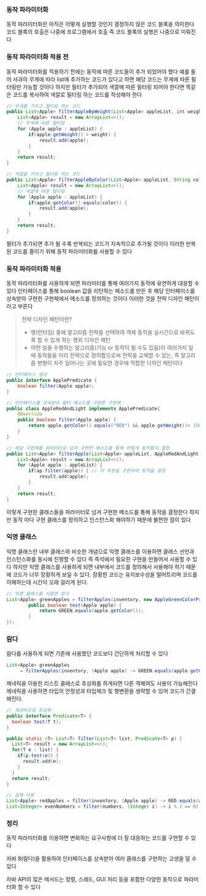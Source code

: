 ### 동작 파라미터화

동작 파라미터화란 아직은 어떻게 실행할 것인지 결정하지 않은 코드 블록을 의미한다
코드 블록의 호출은 나중에 프로그램에서 호출 즉 코드 블록의 실행은 나중으로 미뤄진다

### 동작 파라미터화 적용 전

동작 파라미터화를 적용하기 전에는 동작에 따른 코드들이 추가 되었어야 했다
예를 들어 사과의 무게에 따라 list에 추가하는 코드가 있다고 하면 해당 코드는 무게에 따른 필터링만 가능할 것이다 하지만 필터가 추가되어 색깔에 따른 필터링 되어야 한다면 똑같은 코드를 복사하여 색깔로 필터링 하는 코드를 작성해야 한다

```java
// 무게를 가지고 필터링 하는 코드
public List<Apple> filterAppleByWeight(List<Apple> appleList, int weight) {
    List<Apple> result = new ArrayList<>();
    // 무게에 따른 필터링
    for (Apple apple : appleList) {
        if(apple.getWeight() > weight) {
            result.add(apple);
        }
    }
    return result;
}

// 색깔을 가지고 필터링 하는 코드
public List<Apple> filterAppleByColor(List<Apple> appleList, String color) {
    List<Apple> result = new ArrayList<>();
    // 색깔에 따른 필터링
    for (Apple apple : appleList) {
        if(apple.getColor().equals(color)) {
            result.add(apple);
        }
    }
    return result;
}
```

필터가 추가되면 추가 될 수록 반복되는 코드가 지속적으로 추가될 것이다 
이러한 반복된 코드를 줄이기 위해 동작 파라미터화를 사용할 수 있다 

### 동작 파라미터화 적용

동작 파라미터화를 사용하게 되면 파라미터를 통해 여러가지 동작에 유연하게 대응할 수 있다
인터페이스를 통해 boolean 값을 리턴하는 메소드를 만든 후 해당 인터페이스를 상속받아 구현한 구현체에서 메소드를 정의하는 것이다 이러한 것을 전략 디자인 패턴이라고 부른다

> 전략 디자인 패턴이란?
> 
> - 행(런타임) 중에 알고리즘 전략을 선택하여 객체 동작을 실시간으로 바뀌도록 할 수 있게 하는 행위 디자인 패턴
> - 어떤 일을 수행하는 알고리즘(기능 or 동작이 될 수도 있음)이 여러가지 일 때 동작들을 미리 전략으로 정의함으로써 전략을 교체할 수 있는, 즉 알고리즘 변형이 자주 일어나는 곳에 필요한 경우에 적합한 디자인 패턴이다

```java
// 인터페이스 생성
public interface ApplePredicate {
    boolean filter(Apple apple);
}

// 인터페이스를 상속받아 필터 메소드를 구현한 구현체
public class AppleRedAndLight implements ApplePredicate{
    @Override
    public boolean filter(Apple apple) {
        return apple.getColor().equals("RED") && apple.getWeight()> 150;
    }
}

// 해당 구현체를 파라미터로 넘겨 구현한 메소드를 통해 어떻게 동작할지 결정
public List<Apple> filterApple(List<Apple> appleList, AppleRedAndLight ap) {
    List<Apple> result = new ArrayList<>();
    for (Apple apple : appleList) {
        if(ap.filter(apple)) { // 이 부분을 구현하여 동작을 결정
            result.add(apple);
        }
    }
    return result;
}
```

이렇게 구현한 클래스들을 파라미터로 넘겨 구현한 메소드를 통해 동작을 결정한다
하지만 동작 마다 구현 클래스를 정의하고 인스턴스화 해야하기 때문에 불편한 점이 있다

### 익명 클래스

익명 클래스란 내부 클래스와 비슷한 개념으로 익명 클래스를 이용하면 클래스 선언과 인스턴스화를 동시에 진행할 수 있다 즉 즉석에서 필요한 구현을 만들어서 사용할 수 있다
하지만 익명 클래스를 사용하게 되면 내부에서 코드를 정의해서 사용해야 하기 때문에 코드가 너무 장황하게 보일 수 있다. 장황한 코드는 유지보수성을 떨어트리며 코드를 이해하는데 시간이 오래 걸리게 된다.

```java
// 익명 클래스를 사용한 방식
List<Apple> greenApples = filterApples(inventory, new AppleGreenColorPredicate() {
		public boolean test(Apple apple) {
			return GREEN.equals(apple.getColor());
		}
});
```

### 람다

람다를 사용하게 되면 기존에 사용했던 코드보다 간단하게 처리할 수 있다

```java
List<Apple> greenApples
	 = filterApples(inventory, (Apple apple) -> GREEN.equals(apple.getColor()));
```

제네릭을 이용한 리스트 클래스로 추상화를 하게되면 다른 객체여도 사용이 가능해진다
제네릭을 사용하면 타입의 안정성과 타입체크 및 형변환을 생략할 수 있어 코드가 간결해진다.

```java
// 제네릭으로 추상화 
public interface Predicate<T> {
  boolean test(T t);
}

public static <T> List<T> filter(List<T> list, Predicate<T> p) {
  List<T> result = new ArrayList<>();
  for(T e : list) {
    if(p.test(e)) {
      result.add(e);
    }
  }
  return result;
}

// 실제 사용
List<Apple> redApples = filter(inventory, (Apple apple) -> RED.equals(apple.getColor()));
List<Integer> evenNumbers = filter(numbers, (Integer i) -> i % 2 == 0);
```

### 정리

동작 파라미터화를 이용하면 변화하는 요구사항에 더 잘 대응하는 코드를 구현할 수 있다

자바 8(람다)을 활용하여 인터페이스를 상속받아 여러 클래스를 구현하는 고생을 덜 수 있다

자바 API의 많은 메서드는 정렬, 스레드, GUI 처리 등을 포함한 다양한 동작으로 파라미터화 할 수 있다